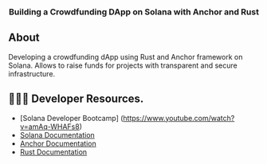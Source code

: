 
<h3 align="center">Building a Crowdfunding DApp on Solana with Anchor and Rust</h3>


## About

Developing a crowdfunding dApp using Rust and Anchor framework on Solana. Allows to raise funds for projects with transparent and secure infrastructure.



## 👨🏽‍🍳 Developer Resources.
- [Solana Developer Bootcamp] (https://www.youtube.com/watch?v=amAq-WHAFs8)
- [Solana Documentation](https://docs.solana.com/)
- [Anchor Documentation](https://project-serum.github.io/anchor/)
- [Rust Documentation](https://www.rust-lang.org/)



